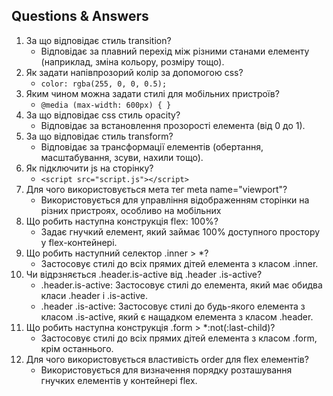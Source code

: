 ## Questions & Answers

1. За що відповідає стиль transition?
    - Відповідає за плавний перехід між різними станами елементу (наприклад, зміна кольору, розміру тощо).
2. Як задати напівпрозорий колір за допомогою css?
    - `color: rgba(255, 0, 0, 0.5);`
3. Яким чином можна задати стилі для мобільних пристроїв?
    - `@media (max-width: 600px) { }`
4. За що відповідає css стиль opacity?
    - Відповідає за встановлення прозорості елемента (від 0 до 1).
5. За що відповідає стиль transform?
    - Відповідає за трансформації елементів (обертання, масштабування, зсуви, нахили тощо).
6. Як підключити js на сторінку?
    - `<script src="script.js"></script>`
7. Для чого використовується мета тег meta name="viewport"?
    - Використовується для управління відображенням сторінки на різних пристроях, особливо на мобільних
8. Що робить наступна конструкція flex: 100%?
    - Задає гнучкий елемент, який займає 100% доступного простору у flex-контейнері.
9. Що робить наступний селектор .inner > *?
    - Застосовує стилі до всіх прямих дітей елемента з класом .inner.
10. Чи відрзняється .header.is-active від .header .is-active?
    - .header.is-active: Застосовує стилі до елемента, який має обидва класи .header і .is-active.
    - .header .is-active: Застосовує стилі до будь-якого елемента з класом .is-active, який є нащадком елемента з класом
      .header.
11. Що робить наступна конструкція .form > *:not(:last-child)?
    - Застосовує стилі до всіх прямих дітей елемента з класом .form, крім останнього.
12. Для чого використовується властивість order для flex елементів?
    - Використовується для визначення порядку розташування гнучких елементів у контейнері flex.